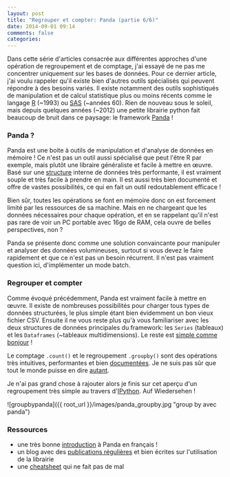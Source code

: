```yaml
---
layout: post
title: "Regrouper et compter: Panda (partie 6/6)"
date: 2014-09-01 09:14
comments: false
categories: 
---
```


Dans cette série d'articles consacrée aux différentes approches d'une opération de regroupement et de comptage, j'ai essayé de ne pas me concentrer uniquement sur les bases de données. Pour ce dernier article, j'ai voulu rappeler qu'il existe bien d'autres outils spécialisés qui peuvent répondre à des besoins variés. Il existe notamment des outils sophistiqués de manipulation et de calcul statistique plus ou moins récents comme le langage [R](http://en.wikipedia.org/wiki/NumPy) (~1993) ou [SAS](http://fr.wikipedia.org/wiki/SAS_%28langage%29) (~années 60). Rien de nouveau sous le soleil, mais depuis quelques années (~2012) une petite librairie python fait beaucoup de bruit dans ce paysage: le framework [Panda](https://github.com/pydata/pandas) !

### Panda ?

Panda est une boite à outils de manipulation et d'analyse de données en mémoire ! Ce n'est pas un outil aussi spécialisé que peut l'être R par exemple, mais plutôt une libraire généraliste et facile à mettre en œuvre. Basé sur une [structure](http://en.wikipedia.org/wiki/NumPy) interne de données très performante, il est vraiment souple et très facile à prendre en main. Il est aussi très bien documenté et offre de vastes possibilités, ce qui en fait un outil redoutablement efficace !

Bien sûr, toutes les opérations se font en mémoire donc on est forcement limité par les ressources de sa machine. Mais en ne chargeant que les données nécessaires pour chaque opération, et en se rappelant qu'il n'est pas rare de voir un PC portable avec 16go de RAM, cela ouvre de belles perspectives, non ?

Panda se présente donc comme une solution convaincante pour manipuler et analyser des données volumineuses, surtout si vous devez le faire rapidement et que ce n'est pas un besoin récurrent. Il n'est pas vraiment question ici, d'implémenter un mode batch. 

### Regrouper et compter

Comme évoqué précédemment, Panda est vraiment facile à mettre en œuvre. Il existe de nombreuses possibilités pour charger tous types de données structurées, le plus simple étant bien évidemment un bon vieux fichier CSV. Ensuite il ne vous reste plus qu'à vous familiariser avec les deux structures de données principales du framework: les `Series` (tableaux) et les `Dataframes` (~tableaux multidimensions). Le reste est [simple comme bonjour](https://www.youtube.com/watch?v=fvxFzBLv1s0) !

Le comptage `.count()` et le regroupement `.groupby()` sont des opérations très intuitives, performantes et bien [documentées](http://pandas.pydata.org/pandas-docs/stable/groupby.html#groupby). Je ne suis pas sûr que tout le monde puisse en dire [autant](http://stackoverflow.com/questions/10352346/group-by-in-sas).

Je n'ai pas grand chose à rajouter alors je finis sur cet aperçu d'un regroupement très simple au travers d'[IPython](http://en.wikipedia.org/wiki/IPython). Auf Wiedersehen !

![groupbypanda]({{ root_url }}/images/panda_groupby.jpg "group by avec panda")


### Ressources

- une très bonne [introduction](http://sametmax.com/le-pandas-cest-bon-mangez-en/) à Panda en français !
- un blog avec des [publications régulières](http://www.gregreda.com/tag/pandas.html) et bien écrites sur l'utilisation de la librairie
- une [cheatsheet](https://s3.amazonaws.com/quandl-static-content/Documents/Quandl+-+Pandas,+SciPy,+NumPy+Cheat+Sheet.pdf) qui ne fait pas de mal
